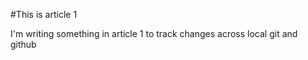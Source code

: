 #This is article 1 

I'm writing something in article 1 to track changes across local git and github